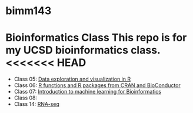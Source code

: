 # bimm143
Bioinformatics Class
This repo is for my UCSD bioinformatics class. 
<<<<<<< HEAD
=======
- Class 05: [Data exploration and visualization in R](https://github.com/DestinyOkoronkwo/bimm143/blob/main/BIMM%20143%20Class%205.%20copy/BIMM-143-Class-5.pdf)
- Class 06: [ R functions and R packages from CRAN and BioConductor](https://github.com/DestinyOkoronkwo/bimm143/blob/main/Class%2006%3A%20R%20Functions/Class-6.pdf)
- Class 07: [ Introduction to machine learning for Bioinformatics](https://github.com/DestinyOkoronkwo/bimm143/blob/main/Class07/Class07.md)
- Class 08: 
- Class 14: [RNA-seq](https://github.com/DestinyOkoronkwo/bimm143/blob/main/Class%2014/Class14.pdf)
